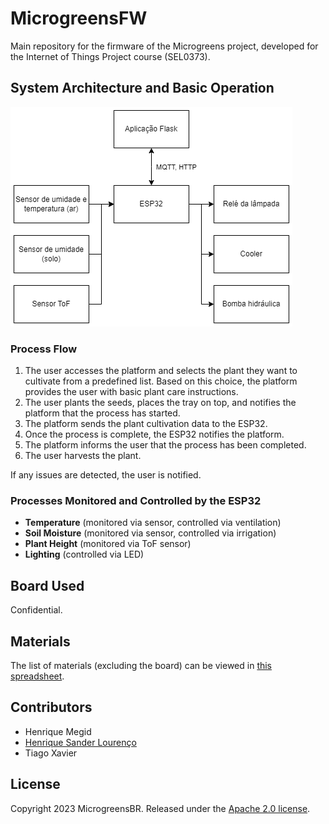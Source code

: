 # MicrogreensFW

Main repository for the firmware of the Microgreens project, developed for the Internet of Things Project course (SEL0373).

## System Architecture and Basic Operation

![System Architecture](./imgs/architecture.drawio.png)

### Process Flow

1. The user accesses the platform and selects the plant they want to cultivate from a predefined list. Based on this choice, the platform provides the user with basic plant care instructions.
2. The user plants the seeds, places the tray on top, and notifies the platform that the process has started.
3. The platform sends the plant cultivation data to the ESP32.
4. Once the process is complete, the ESP32 notifies the platform.
5. The platform informs the user that the process has been completed.
6. The user harvests the plant.

If any issues are detected, the user is notified.

### Processes Monitored and Controlled by the ESP32

- **Temperature** (monitored via sensor, controlled via ventilation)
- **Soil Moisture** (monitored via sensor, controlled via irrigation)
- **Plant Height** (monitored via ToF sensor)
- **Lighting** (controlled via LED)

## Board Used

Confidential.

## Materials

The list of materials (excluding the board) can be viewed in [this spreadsheet](https://docs.google.com/spreadsheets/d/1QAQEL1R4-6mjEcpoBJlASzv0y4lyy3VPI9GnsOz3ivg/edit#gid=0).

## Contributors

- Henrique Megid
- [Henrique Sander Lourenço](https://github.com/hsanderr)
- Tiago Xavier

## License

Copyright 2023 MicrogreensBR. Released under the [Apache 2.0 license](./LICENSE).
